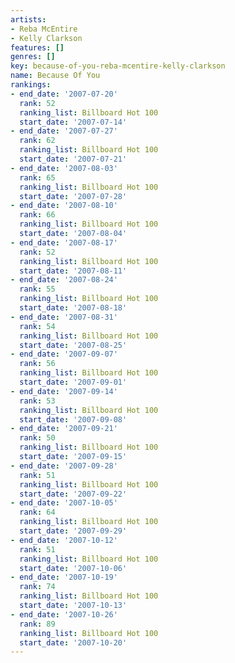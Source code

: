 ```yaml
---
artists:
- Reba McEntire
- Kelly Clarkson
features: []
genres: []
key: because-of-you-reba-mcentire-kelly-clarkson
name: Because Of You
rankings:
- end_date: '2007-07-20'
  rank: 52
  ranking_list: Billboard Hot 100
  start_date: '2007-07-14'
- end_date: '2007-07-27'
  rank: 62
  ranking_list: Billboard Hot 100
  start_date: '2007-07-21'
- end_date: '2007-08-03'
  rank: 65
  ranking_list: Billboard Hot 100
  start_date: '2007-07-28'
- end_date: '2007-08-10'
  rank: 66
  ranking_list: Billboard Hot 100
  start_date: '2007-08-04'
- end_date: '2007-08-17'
  rank: 52
  ranking_list: Billboard Hot 100
  start_date: '2007-08-11'
- end_date: '2007-08-24'
  rank: 55
  ranking_list: Billboard Hot 100
  start_date: '2007-08-18'
- end_date: '2007-08-31'
  rank: 54
  ranking_list: Billboard Hot 100
  start_date: '2007-08-25'
- end_date: '2007-09-07'
  rank: 56
  ranking_list: Billboard Hot 100
  start_date: '2007-09-01'
- end_date: '2007-09-14'
  rank: 53
  ranking_list: Billboard Hot 100
  start_date: '2007-09-08'
- end_date: '2007-09-21'
  rank: 50
  ranking_list: Billboard Hot 100
  start_date: '2007-09-15'
- end_date: '2007-09-28'
  rank: 51
  ranking_list: Billboard Hot 100
  start_date: '2007-09-22'
- end_date: '2007-10-05'
  rank: 64
  ranking_list: Billboard Hot 100
  start_date: '2007-09-29'
- end_date: '2007-10-12'
  rank: 51
  ranking_list: Billboard Hot 100
  start_date: '2007-10-06'
- end_date: '2007-10-19'
  rank: 74
  ranking_list: Billboard Hot 100
  start_date: '2007-10-13'
- end_date: '2007-10-26'
  rank: 89
  ranking_list: Billboard Hot 100
  start_date: '2007-10-20'
---
```


